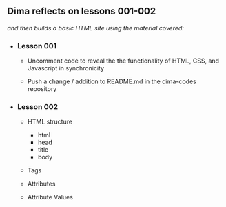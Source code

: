 ## Dima reflects on lessons 001-002 

_and then builds a basic HTML site using the material covered:_

- ### Lesson 001 
	- Uncomment code to reveal the the functionality of HTML, CSS, and Javascript in synchronicity 
	
	- Push a change / addition to README.md in the dima-codes repository 
	
- ### Lesson 002
	- HTML structure
		- html
		- head
		- title
		- body
	- Tags
	
	- Attributes
	
	- Attribute Values 
	
